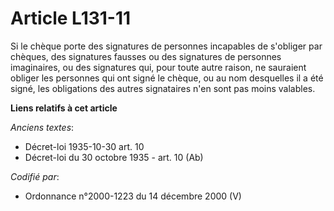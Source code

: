 # Article L131-11

Si le chèque porte des signatures de personnes incapables de s'obliger par chèques, des signatures fausses ou des signatures
de personnes imaginaires, ou des signatures qui, pour toute autre raison, ne sauraient obliger les personnes qui ont signé le
chèque, ou au nom desquelles il a été signé, les obligations des autres signataires n'en sont pas moins valables.

**Liens relatifs à cet article**

_Anciens textes_:

  - Décret-loi 1935-10-30 art. 10
  - Décret-loi du 30 octobre 1935 - art. 10 (Ab)

_Codifié par_:

  - Ordonnance n°2000-1223 du 14 décembre 2000 (V)
